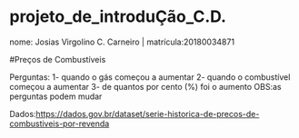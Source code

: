 # projeto_de_introduÇão_C.D.

nome: Josias Virgolino C. Carneiro    | matrícula:20180034871



#Preços de Combustíveis



Perguntas:
          1- quando o gás começou a aumentar 
          2- quando o combustível começou a aumentar 
          3- de quantos por cento (%) foi o aumento 
OBS:as perguntas podem mudar

Dados:https://dados.gov.br/dataset/serie-historica-de-precos-de-combustiveis-por-revenda
